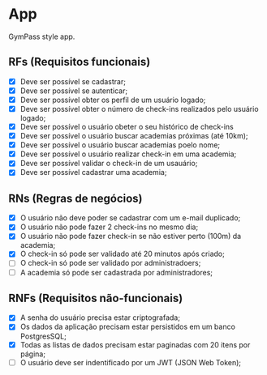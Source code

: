 # App

GymPass style app.

## RFs (Requisitos funcionais)

- [x] Deve ser possível se cadastrar;
- [x] Deve ser possível se autenticar;
- [x] Deve ser possível obter os perfil de um usuário logado;
- [x] Deve ser possível obter o número de check-ins realizados pelo usuário logado;
- [x] Deve ser possível o usuário obeter o seu histórico de check-ins
- [x] Deve ser possível o usuário buscar academias próximas (até 10km);
- [x] Deve ser possível o usuário buscar academias poelo nome;
- [x] Deve ser possível o usuário realizar check-in em uma academia;
- [x] Deve ser possível validar o check-in de um usauário; 
- [x] Deve ser possível cadastrar uma academia; 

## RNs (Regras de negócios)

- [x] O usuário não deve poder se cadastrar com um e-mail duplicado;
- [x] O usuário não pode fazer 2 check-ins no mesmo dia;
- [x] O usuário não pode fazer check-in se não estiver perto (100m) da academia;
- [x] O check-in só pode ser validado até 20 minutos após criado;
- [ ] O check-in só pode ser validado por administradoers;
- [ ] A academia só pode ser cadastrada por administradores;
## RNFs (Requisitos não-funcionais)

- [x] A senha do usuário precisa estar criptografada;
- [x] Os dados da aplicação precisam estar persistidos em um banco PostgresSQL;
- [x] Todas as listas de dados precisam estar paginadas com 20 itens por página;
- [ ] O usuário deve ser indentificado por um JWT (JSON Web Token);